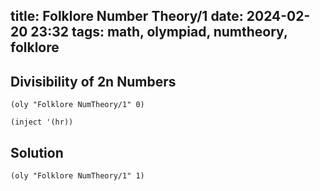 title: Folklore Number Theory/1
date: 2024-02-20 23:32
tags: math, olympiad, numtheory, folklore
---

## Divisibility of 2n Numbers

`(oly "Folklore NumTheory/1" 0)`

`(inject '(hr))`

## Solution

`(oly "Folklore NumTheory/1" 1)`

